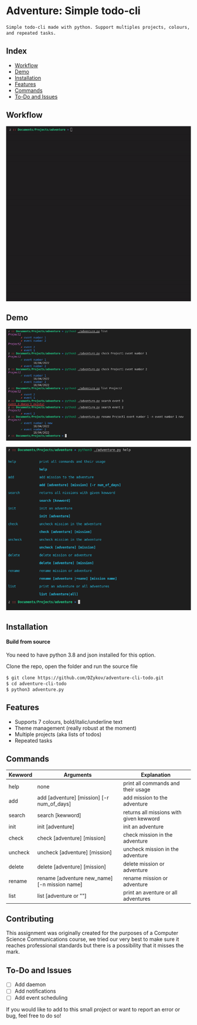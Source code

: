 # Adventure: Simple todo-cli
    Simple todo-cli made with python. Support multiples projects, colours, and repeated tasks. 

## Index
   - [Workflow](#Workflow "Goto Workflow")
   - [Demo](#Demo "Goto Demo")
   - [Installation](#Installation "Goto Installation")
   - [Features](#Features "Goto Features")
   - [Commands](#Controls "Goto Commands")
   - [To-Do and Issues](#To-Do-and-Issues "Goto ToDo-and-Issues")

## Workflow

![alt text](https://github.com/DZykov/adventure-cli-todo/blob/master/img/workflow.gif)

## Demo

![alt text](https://github.com/DZykov/adventure-cli-todo/blob/master/img/cmds.png)

![alt text](https://github.com/DZykov/adventure-cli-todo/blob/master/img/help.png)

## Installation
#### Build from source
You need to have python 3.8 and json installed for this option.

Clone the repo, open the folder and run the source file


    $ git clone https://github.com/DZykov/adventure-cli-todo.git
    $ cd adventure-cli-todo
    $ python3 adventure.py


## Features
   - Supports 7 colours, bold/italic/underline text
   - Theme management (really robust at the moment)
   - Multiple projects (aka lists of todos)
   - Repeated tasks

## Commands
| Kewword      | Arguments          | Explanation   
|--------------|--------------------|---------------
| help         | none               | print all commands and their usage
| add          | add [adventure] [mission] [-r num_of_days]    |add mission to the adventure
| search       | search [kewword]   | returns all missions with given kewword
| init         | init [adventure]   | init an adventure
| check        | check [adventure] [mission]  | check mission in the adventure
| uncheck      | uncheck [adventure] [mission]  | uncheck mission in the adventure
| delete       | delete [adventure] [mission] | delete mission or adventure
| rename       |  rename [adventure new_name] [-n mission name] | rename mission or adventure
| list         |  list [adventure or ""] | print an aventure or all adventures

## Contributing
   This assignment was originally created for the purposes of a Computer Science Communications course, we tried our very        best to make sure it reaches professional standards but there is a possibility that it misses the mark.

## To-Do and Issues
- [ ] Add daemon
- [ ] Add notifications
- [ ] Add event scheduling
    
If you would like to add to this small project or want to report an error or bug, feel free to do so!
